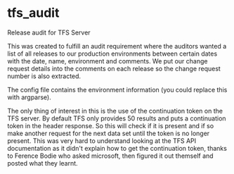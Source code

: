 # tfs_audit
Release audit for TFS Server

This was created to fulfill an audit requirement where the auditors wanted a list of all releases to our production environments between certain dates with the date, name, environment and comments. We put our change request details into the comments on each release so the change request number is also extracted.

The config file contains the environment information (you could replace this with argparse).

The only thing of interest in this is the use of the continuation token on the TFS server. By default TFS only provides 50 results and puts a continuation token in the header response. So this will check if it is present and if so make another request for the next data set until the token is no longer present. 
This was very hard to understand looking at the TFS API documentation as it didn't explain how to get the continuation token, thanks to Ference Bodie who asked microsoft, then figured it out themself and posted what they learnt.
